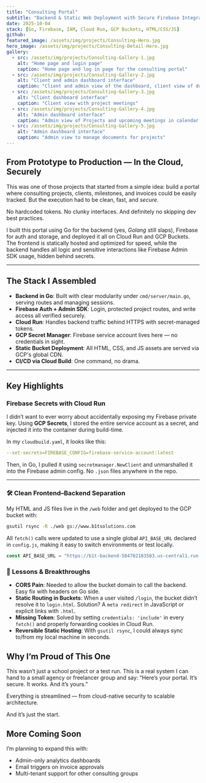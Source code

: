 ```yaml
---
title: "Consulting Portal"
subtitle: "Backend & Static Web Deployment with Secure Firebase Integration on GCP"
date: 2025-10-04
stack: [Go, Firebase, IAM, Cloud Run, GCP Buckets, HTML/CSS/JS]
github: 
featured_image: /assets/img/projects/Consulting-Hero.jpg
hero_image: /assets/img/projects/Consulting-Detail-Hero.jpg
gallery:
  - src: /assets/img/projects/Consulting-Gallery-1.jpg
    alt: "Home page and login page"
    caption: "Home page and log in page for the consulting portal"
  - src: /assets/img/projects/Consulting-Gallery-2.jpg
    alt: "Client and admin dashboard interface"
    caption: "Client and admin view of the dashboard, client view of documents and admin view of onboarding clients"
  - src: /assets/img/projects/Consulting-Gallery-3.jpg
    alt: "Client dashboard interface"
    caption: "Client view with project meetings"
  - src: /assets/img/projects/Consulting-Gallery-4.jpg
    alt: "Admin dashboard interface"
    caption: "Admin view of Projects and upcoming meetings in calendar view"
  - src: /assets/img/projects/Consulting-Gallery-5.jpg
    alt: "Admin dashboard interface"
    caption: "Admin view to manage documents for projects"
---
```


## From Prototype to Production — In the Cloud, Securely

This was one of those projects that started from a simple idea: build a portal where consulting projects, clients, milestones, and invoices could be easily tracked. But the execution had to be clean, fast, and *secure*.

No hardcoded tokens. No clunky interfaces. And definitely no skipping dev best practices.

I built this portal using Go for the backend (yes, *Golang* still slaps), Firebase for auth and storage, and deployed it all on Cloud Run and GCP Buckets. The frontend is statically hosted and optimized for speed, while the backend handles all logic and sensitive interactions like Firebase Admin SDK usage, hidden behind secrets.

---

## The Stack I Assembled

- **Backend in Go**: Built with clear modularity under `cmd/server/main.go`, serving routes and managing sessions.
- **Firebase Auth + Admin SDK**: Login, protected project routes, and write access all verified securely.
- **Cloud Run**: Handles backend traffic behind HTTPS with secret-managed tokens.
- **GCP Secret Manager**: Firebase service account lives here — no credentials in sight.
- **Static Bucket Deployment**: All HTML, CSS, and JS assets are served via GCP's global CDN.
- **CI/CD via Cloud Build**: One command, no drama.

---

## Key Highlights

### Firebase Secrets with Cloud Run

I didn’t want to ever worry about accidentally exposing my Firebase private key. Using **GCP Secrets**, I stored the entire service account as a secret, and injected it into the container during build-time.

In my `cloudbuild.yaml`, it looks like this:

```yaml
--set-secrets=FIREBASE_CONFIG=firebase-service-account:latest
```

Then, in Go, I pulled it using `secretmanager.NewClient` and unmarshalled it into the Firebase admin config. No `.json` files anywhere in the repo.

---

### 🛠️ Clean Frontend–Backend Separation

My HTML and JS files live in the `/web` folder and get deployed to the GCP bucket with:

```bash
gsutil rsync -R ./web gs://www.b1tsolutions.com
```

All `fetch()` calls were updated to use a single global `API_BASE_URL` declared in `config.js`, making it easy to switch environments or test locally.

```js
const API_BASE_URL = "https://b1t-backend-584702183583.us-central1.run.app";
```

### 🧠 Lessons & Breakthroughs

- **CORS Pain**: Needed to allow the bucket domain to call the backend. Easy fix with headers on Go side.
- **Static Routing in Buckets**: When a user visited `/login`, the bucket didn’t resolve it to `login.html`. Solution? A `meta redirect` in JavaScript or explicit links with `.html`.
- **Missing Token**: Solved by setting `credentials: 'include'` in every `fetch()` and properly forwarding cookies in Cloud Run.
- **Reversible Static Hosting**: With `gsutil rsync`, I could always sync to/from my local machine in seconds.

## Why I’m Proud of This One

This wasn’t just a school project or a test run. This is a real system I can hand to a small agency or freelancer group and say: “Here’s your portal. It’s secure. It works. And it’s yours.”

Everything is streamlined — from cloud-native security to scalable architecture.

And it’s just the start.

## More Coming Soon

I’m planning to expand this with:
- Admin-only analytics dashboards
- Email triggers on invoice approvals
- Multi-tenant support for other consulting groups